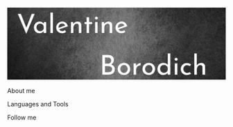 [![Header](https://github.com/valentine-qa/valentine-qa/blob/main/assets/Logo-fotor-20250428181847.png)](https://www.linkedin.com/in/valentine-borodich/)

About me

Languages and Tools

Follow me

